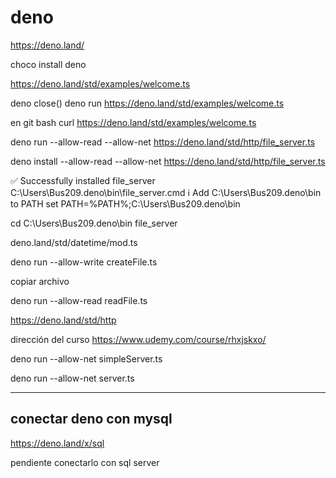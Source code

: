 # deno


https://deno.land/

choco install deno


https://deno.land/std/examples/welcome.ts

deno
close()
deno run https://deno.land/std/examples/welcome.ts

en git bash
curl https://deno.land/std/examples/welcome.ts

deno run --allow-read --allow-net https://deno.land/std/http/file_server.ts

deno install --allow-read --allow-net https://deno.land/std/http/file_server.ts

✅ Successfully installed file_server
C:\Users\Bus209\.deno\bin\file_server.cmd
ℹ️  Add C:\Users\Bus209\.deno\bin to PATH
    set PATH=%PATH%;C:\Users\Bus209\.deno\bin

cd C:\Users\Bus209\.deno\bin
file_server


deno.land/std/datetime/mod.ts

deno run --allow-write createFile.ts

copiar archivo

deno run --allow-read readFile.ts

https://deno.land/std/http

dirección del curso 
https://www.udemy.com/course/rhxjskxo/


deno run --allow-net simpleServer.ts

deno run --allow-net server.ts

------
conectar deno con mysql
------------------------
https://deno.land/x/sql

pendiente conectarlo con sql server